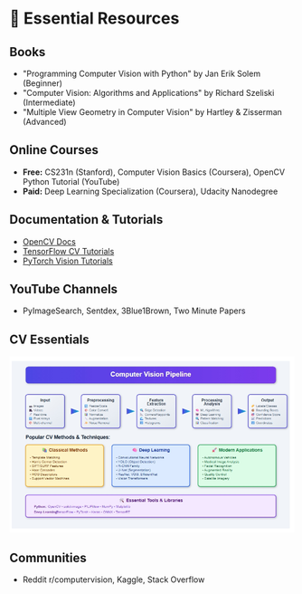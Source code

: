 # 📖 Essential Resources

## Books
- "Programming Computer Vision with Python" by Jan Erik Solem (Beginner)
- "Computer Vision: Algorithms and Applications" by Richard Szeliski (Intermediate)
- "Multiple View Geometry in Computer Vision" by Hartley & Zisserman (Advanced)

## Online Courses
- **Free:** CS231n (Stanford), Computer Vision Basics (Coursera), OpenCV Python Tutorial (YouTube)
- **Paid:** Deep Learning Specialization (Coursera), Udacity Nanodegree

## Documentation & Tutorials
- [OpenCV Docs](https://docs.opencv.org/)
- [TensorFlow CV Tutorials](https://www.tensorflow.org/tutorials/images)
- [PyTorch Vision Tutorials](https://pytorch.org/tutorials/)

## YouTube Channels
- PyImageSearch, Sentdex, 3Blue1Brown, Two Minute Papers

## CV Essentials
<p align="center">
  <img src="images/cv_pipeline_diagram.jpeg" alt="Computer Vision Pipeline Diagram" style="max-width:100%; height:auto;">
</p>

## Communities
- Reddit r/computervision, Kaggle, Stack Overflow
